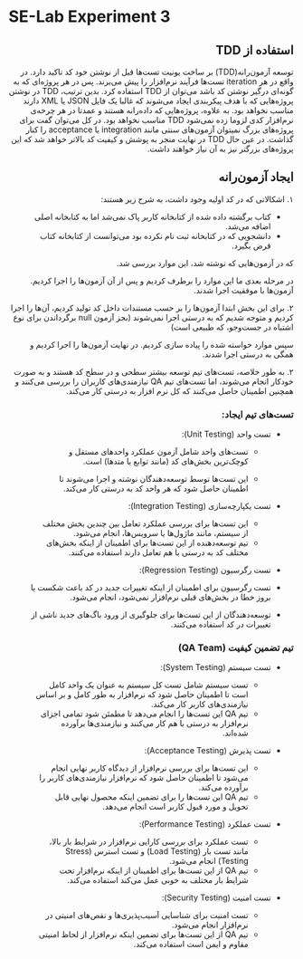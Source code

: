 # SE-Lab Experiment 3
<div dir='rtl'>

## استفاده از TDD
توسعه آزمون‌رانه(TDD) بر ساخت یونیت تست‌ها قبل از نوشتن خود کد تاکید دارد. در واقع در هر iteration تست‌ها  فرآیند نرم‌افزار را پیش می‌برند. پس در هر پروژه‌ای که به گونه‌ای درگیر نوشتن کد باشد می‌توان از TDD استفاده کرد. بدین ترتیب، TDD در نوشتن پروژه‌هایی که با هدف پیکربندی ایجاد می‌شوند که غالبا یک فایل JSON یا XML دارند مناسب نخواهد بود. به علاوه، پروژه‌هایی که داده‌رانه هستند و عمدتا در هر چرخه‌ی نرم‌افزار کدی لزوما زده نمی‌شود TDD مناسب نخواهد بود. در کل می‌توان گفت برای پروژه‌های بزرگ نمیتوان آزمون‌های سنتی مانند integration یا acceptance را کنار گذاشت. در عین حال TDD در نهایت منجر به پوشش و کیفیت کد بالاتر خواهد شد که این پروژه‌های بزرگتر نیز به آن نیاز خواهند داشت.

## ایجاد آزمون‌رانه
۱.
اشکالاتی که در کد اولیه وجود داشت، به شرح زیر هستند:
- کتاب برگشته داده شده از کتابخانه کاربر پاک نمی‌شد اما به کتابخانه اصلی اضافه می‌شد. 
- دانشجویی که در کتابخانه ثبت نام نکرده بود می‌توانست از کتابخانه کتاب قرض بگیرد.

که در آزمون‌هایی که نوشته شد، این موارد بررسی شد.

در مرحله بعدی ما این موارد را برطرف کردیم و پس از آن آزمون‌ها را اجرا کردیم. آزمون‌ها با موفقیت اجرا شدند.

۲.
برای این بخش ابتدا آزمون‌ها را بر حسب مستندات داخل کد تولید کردیم، آن‌ها را اجرا کردیم و متوجه شدیم که به درستی اجرا نمی‌شوند (بجز آزمون null برگرداندن برای نوع اشتباه در جست‌وجو، که طبیعی است)

سپس موارد خواسته شده را پیاده سازی کردیم. در نهایت آزمون‌ها را اجرا کردیم و همگی به درستی اجرا شدند.


۲.
به طور خلاصه، تست‌های تیم توسعه بیشتر سطحی و در سطح کد هستند و به صورت خودکار انجام می‌شوند، اما تست‌های تیم QA نیازمندی‌های کاربران را بررسی می‌کنند و همچنین اطمینان حاصل می‌کنند که کل نرم افزار به درستی کار می‌کند.
 ### تست‌های تیم ایجاد:

- تست واحد (Unit Testing):

  - تست‌های واحد شامل آزمون عملکرد واحدهای مستقل و کوچک‌ترین بخش‌های کد (مانند توابع یا متدها) است.

  - این تست‌ها توسط توسعه‌دهندگان نوشته و اجرا می‌شوند تا اطمینان حاصل شود که هر واحد کد به درستی کار می‌کند.

- تست یکپارچه‌سازی (Integration Testing):

  - این تست‌ها برای بررسی عملکرد تعامل بین چندین بخش مختلف از سیستم، مانند ماژول‌ها یا سرویس‌ها، انجام می‌شود.
  - تیم توسعه‌دهنده از این تست‌ها برای اطمینان از اینکه بخش‌های مختلف کد به درستی با هم تعامل دارند استفاده می‌کنند.

- تست رگرسیون (Regression Testing):

- تست رگرسیون برای اطمینان از اینکه تغییرات جدید در کد باعث شکست یا بروز خطا در بخش‌های قبلی نرم‌افزار نمی‌شود، انجام می‌شود.
 - توسعه‌دهندگان از این تست‌ها برای جلوگیری از ورود باگ‌های جدید ناشی از تغییرات در کد استفاده می‌کنند.

### تیم تضمین کیفیت (QA Team)

- تست سیستم (System Testing):

  - تست سیستم شامل تست کل سیستم به عنوان یک واحد کامل است تا اطمینان حاصل شود که نرم‌افزار به طور کامل و بر اساس نیازمندی‌های کاربر کار می‌کند.
   - تیم QA این تست‌ها را انجام می‌دهد تا مطمئن شود تمامی اجزای نرم‌افزار به درستی با هم کار می‌کنند و نیازمندی‌ها برآورده شده‌اند.

- تست پذیرش (Acceptance Testing):

   - این تست‌ها برای بررسی نرم‌افزار از دیدگاه کاربر نهایی انجام می‌شود تا اطمینان حاصل شود که نرم‌افزار نیازمندی‌های کاربر را برآورده می‌کند.
   - تیم QA این تست‌ها را برای تضمین اینکه محصول نهایی قابل تحویل و مورد قبول کاربر است انجام می‌دهد.

- تست عملکرد (Performance Testing):

  - تست عملکرد برای بررسی کارایی نرم‌افزار در شرایط بار بالا، مانند تست بار (Load Testing) و تست استرس (Stress Testing) انجام می‌شود.
   - تیم QA از این تست‌ها برای اطمینان از اینکه نرم‌افزار تحت شرایط بار مختلف به خوبی عمل می‌کند استفاده می‌کند.

- تست امنیت (Security Testing):

  - تست امنیت برای شناسایی آسیب‌پذیری‌ها و نقص‌های امنیتی در نرم‌افزار انجام می‌شود.
  - تیم QA از این تست‌ها برای تضمین اینکه نرم‌افزار از لحاظ امنیتی مقاوم و ایمن است استفاده می‌کند.